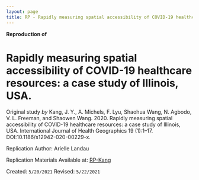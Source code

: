 ```yaml
---
layout: page
title: RP - Rapidly measuring spatial accessibility of COVID-19 healthcare resources: a case study of Illinois, USA.
---
```



**Reproduction of**
# Rapidly measuring spatial accessibility of COVID-19 healthcare resources: a case study of Illinois, USA.

Original study *by* Kang, J. Y., A. Michels, F. Lyu, Shaohua Wang, N. Agbodo, V. L. Freeman, and Shaowen Wang. 2020. Rapidly measuring spatial accessibility of COVID-19 healthcare resources: a case study of Illinois, USA.
International Journal of Health Geographics 19 (1):1–17. DOI:10.1186/s12942-020-00229-x.

Replication Author:
Arielle Landau

Replication Materials Available at: [RP-Kang](https://github.com/alandaux/RP-Kang)

Created: `5/20/2021`
Revised: `5/22/2021`
